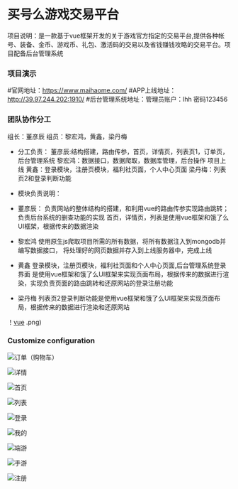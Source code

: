 # 买号么游戏交易平台
 项目说明：是一款基于vue框架开发的关于游戏官方指定的交易平台,提供各种帐号、装备、金币、游戏币、礼包、激活码的交易以及省钱赚钱攻略的交易平台。项目配备后台管理系统

### 项目演示
#官网地址：https://www.maihaome.com/
#APP上线地址：http://39.97.244.202:1910/
#后台管理系统地址：管理员账户：lhh  密码123456

### 团队协作分工
组长：董彦辰 组员：黎宏鸿，黄鑫，梁丹梅

* 分工负责：
董彦辰:结构搭建，路由传参，首页，详情页，列表页1，订单页，后台管理系统
黎宏鸿：数据接口，数据爬取，数据库管理，后台操作 项目上线
黄鑫：登录模块，注册页模块，福利社页面，个人中心页面
梁丹梅：列表页2和登录判断功能

* 模块负责说明：
* 董彦辰：
     负责网站的整体结构的搭建，和利用vue的路由传参实现路由跳转；
     负责后台系统的删查功能的实现
     首页，详情页，列表是使用vue框架和饿了么UI框架，根据传来的数据渲染

* 黎宏鸿
     使用原生js爬取项目所需的所有数据，将所有数据注入到mongodb并编写数据接口，
    将处理好的网页数据并存入到上线服务器中，完成上线

* 黄鑫
     登录模块，注册页模块，福利社页面和个人中心页面,后台管理系统登录界面
     是使用vue框架和饿了么UI框架来实现页面布局，根据传来的数据进行渲染，实现负责页面的路由跳转和还原网站的登录注册功能

* 梁丹梅
     列表页2登录判断功能是使用vue框架和饿了么UI框架来实现页面布局，根据传来的数据进行渲染和还原网站


！[vue](./src/img/vue)
.png)

### Customize configuration
![订单（购物车）](https://github.com/gzh51910/mhm/blob/new/src/img/mhm_card.png)

![详情](https://github.com/gzh51910/mhm/blob/new/src/img/mhm_goods.png)

![首页](https://github.com/gzh51910/mhm/blob/new/src/img/mhm_home.png)

![列表](https://github.com/gzh51910/mhm/blob/new/src/img/mhm_list.png)

![登录](https://github.com/gzh51910/mhm/blob/new/src/img/mhm_login.png)

![我的](https://github.com/gzh51910/mhm/blob/new/src/img/mhm_me.png)

![端游](https://github.com/gzh51910/mhm/blob/new/src/img/mhm_pc.png)

![手游](https://github.com/gzh51910/mhm/blob/new/src/img/mhm_phone.png)

![注册](https://github.com/gzh51910/mhm/blob/new/src/img/mhm_reg.png)





